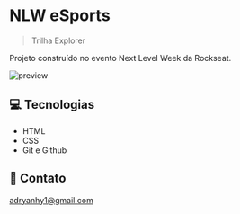 # NLW eSports

> Trilha Explorer

Projeto construído no evento
Next Level Week da Rockseat.

![preview](./.github/preview.png)

##  💻 Tecnologias
- HTML
- CSS
- Git e Github


## 📧 Contato

adryanhy1@gmail.com